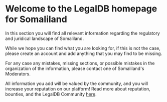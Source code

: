 <!-- TITLE: Somaliland -->
<!-- SUBTITLE: Welcome to the legalDB home of Somaliland -->

# Welcome to the LegalDB homepage for Somaliland

In this section you will find all relevant information regarding the regulatory and juridical landscape of Somaliland.

While we hope you can find what you are looking for, if this is not the case, please create an account and add anything that you may find to be missing.

For any case any mistakes, missing sections, or possible mistakes in the organization of the information, please contact one of Somaliland's Moderators.

All information you add will be valued by the community, and you will increase your reputation on our platform! Read more about reputation, bounties, and the LegalDB Community [here](http://legaldb.herokuapp.com/legaldb/community).
